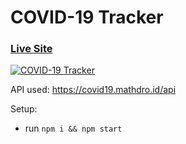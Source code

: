 # COVID-19 Tracker

### [Live Site](https://react-covid-19-tracker-application)

[
![COVID-19 Tracker](https://user-images.githubusercontent.com/50996696/96727897-339dbc00-13d1-11eb-9472-65244f3a40b1.png)
](url)

API used: https://covid19.mathdro.id/api

Setup:
- run ```npm i && npm start```
